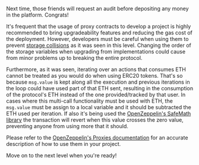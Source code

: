 Next time, those friends will request an audit before depositing any money in the platform. Congrats!

It's frequent that the usage of proxy contracts to develop a project is highly recommended to bring upgradeability features and reducing the gas cost of the deployment. However, developers must be careful when using them to prevent [storage collisions](https://docs.openzeppelin.com/upgrades-plugins/1.x/proxies#unstructured-storage-proxies) as it was seen in this level. Changing the order of the storage variables when upgrading from implementations could cause from minor problems up to breaking the entire protocol.

Furthermore, as it was seen, iterating over an actions that consumes ETH cannot be treated as you would do when using ERC20 tokens. That's so because `msg.value` is kept along all the execution and previous iterations in the loop could have used part of that ETH sent, resulting in the consumption of the protocol's ETH instead of the one provided/tracked by that user. In cases where this multi-call functionality must be used with ETH, the `msg.value` must be assign to a local variable and it should be subtracted the ETH used per iteration. If also it's being used the [OpenZeppelin's SafeMath library](https://github.com/OpenZeppelin/openzeppelin-contracts/blob/master/contracts/utils/math/SafeMath.sol) the transaction will revert when this value crosses the zero value, preventing anyone from using more that it should.

Please refer to the [OpenZeppelin's Proxies documentation](https://docs.openzeppelin.com/contracts/4.x/api/proxy) for an accurate description of how to use them in your project.

Move on to the next level when you're ready!

